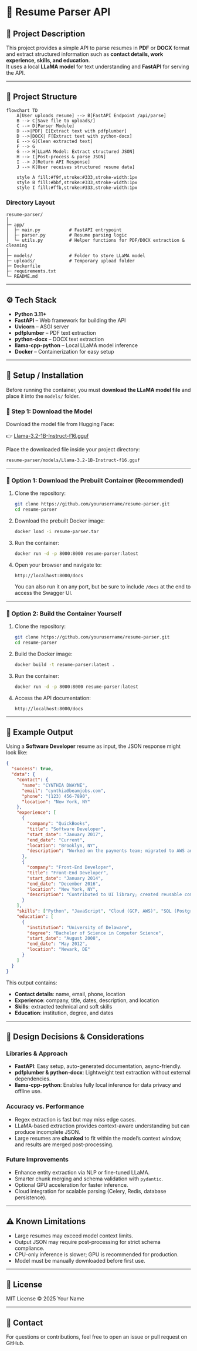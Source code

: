 # 🧠 Resume Parser API

## 📄 Project Description
This project provides a simple API to parse resumes in **PDF** or **DOCX** format and extract structured information such as **contact details, work experience, skills, and education**.  
It uses a local **LLaMA model** for text understanding and **FastAPI** for serving the API.

---

## 📁 Project Structure

```mermaid
flowchart TD
    A[User uploads resume] --> B[FastAPI Endpoint /api/parse]
    B --> C[Save file to uploads/]
    C --> D[Parser Module]
    D -->|PDF| E[Extract text with pdfplumber]
    D -->|DOCX| F[Extract text with python-docx]
    E --> G[Clean extracted text]
    F --> G
    G --> H[LLaMA Model: Extract structured JSON]
    H --> I[Post-process & parse JSON]
    I --> J[Return API Response]
    J --> K[User receives structured resume data]

    style A fill:#f9f,stroke:#333,stroke-width:1px
    style B fill:#bbf,stroke:#333,stroke-width:1px
    style I fill:#ffb,stroke:#333,stroke-width:1px
```

### Directory Layout

```
resume-parser/
│
├─ app/
│  ├─ main.py           # FastAPI entrypoint
│  ├─ parser.py         # Resume parsing logic
│  └─ utils.py          # Helper functions for PDF/DOCX extraction & cleaning
│
├─ models/              # Folder to store LLaMA model
├─ uploads/             # Temporary upload folder
├─ Dockerfile
├─ requirements.txt
└─ README.md
```

---

## ⚙️ Tech Stack
- **Python 3.11+**
- **FastAPI** – Web framework for building the API
- **Uvicorn** – ASGI server
- **pdfplumber** – PDF text extraction
- **python-docx** – DOCX text extraction
- **llama-cpp-python** – Local LLaMA model inference
- **Docker** – Containerization for easy setup

---

## 🚀 Setup / Installation

Before running the container, you must **download the LLaMA model file** and place it into the `models/` folder.

### 🧩 Step 1: Download the Model
Download the model file from Hugging Face:

👉 [Llama-3.2-1B-Instruct-f16.gguf](https://huggingface.co/bartowski/Llama-3.2-1B-Instruct-GGUF/blob/main/Llama-3.2-1B-Instruct-f16.gguf)

Place the downloaded file inside your project directory:
```
resume-parser/models/Llama-3.2-1B-Instruct-f16.gguf
```

---

### 🐳 Option 1: Download the Prebuilt Container (Recommended)

1. Clone the repository:
   ```bash
   git clone https://github.com/yourusername/resume-parser.git
   cd resume-parser
   ```

2. Download the prebuilt Docker image:
   ```bash
   docker load -i resume-parser.tar
   ```

3. Run the container:
   ```bash
   docker run -d -p 8000:8000 resume-parser:latest
   ```

4. Open your browser and navigate to:
   ```
   http://localhost:8000/docs
   ```
   You can also run it on any port, but be sure to include `/docs` at the end to access the Swagger UI.

---

### 🔧 Option 2: Build the Container Yourself

1. Clone the repository:
   ```bash
   git clone https://github.com/yourusername/resume-parser.git
   cd resume-parser
   ```

2. Build the Docker image:
   ```bash
   docker build -t resume-parser:latest .
   ```

3. Run the container:
   ```bash
   docker run -d -p 8000:8000 resume-parser:latest
   ```

4. Access the API documentation:
   ```
   http://localhost:8000/docs
   ```

---

## 🧾 Example Output

Using a **Software Developer** resume as input, the JSON response might look like:

```json
{
  "success": true,
  "data": {
    "contact": {
      "name": "CYNTHIA DWAYNE",
      "email": "cynthia@beamjobs.com",
      "phone": "(123) 456-7890",
      "location": "New York, NY"
    },
    "experience": [
      {
        "company": "QuickBooks",
        "title": "Software Developer",
        "start_date": "January 2017",
        "end_date": "Current",
        "location": "Brooklyn, NY",
        "description": "Worked on the payments team; migrated to AWS and reduced cloud costs by $260,000 per year."
      },
      {
        "company": "Front-End Developer",
        "title": "Front-End Developer",
        "start_date": "January 2014",
        "end_date": "December 2016",
        "location": "New York, NY",
        "description": "Contributed to UI library; created reusable components; improved customer conversion rate by 17%."
      }
    ],
    "skills": ["Python", "JavaScript", "Cloud (GCP, AWS)", "SQL (PostgreSQL, MySQL)", "TypeScript"],
    "education": [
      {
        "institution": "University of Delaware",
        "degree": "Bachelor of Science in Computer Science",
        "start_date": "August 2008",
        "end_date": "May 2012",
        "location": "Newark, DE"
      }
    ]
  }
}
```

This output contains:
- **Contact details**: name, email, phone, location  
- **Experience**: company, title, dates, description, and location  
- **Skills**: extracted technical and soft skills  
- **Education**: institution, degree, and dates

---

## 🧠 Design Decisions & Considerations

### Libraries & Approach
- **FastAPI**: Easy setup, auto-generated documentation, async-friendly.
- **pdfplumber & python-docx**: Lightweight text extraction without external dependencies.
- **llama-cpp-python**: Enables fully local inference for data privacy and offline use.

### Accuracy vs. Performance
- Regex extraction is fast but may miss edge cases.
- LLaMA-based extraction provides context-aware understanding but can produce incomplete JSON.
- Large resumes are **chunked** to fit within the model’s context window, and results are merged post-processing.

### Future Improvements
- Enhance entity extraction via NLP or fine-tuned LLaMA.
- Smarter chunk merging and schema validation with `pydantic`.
- Optional GPU acceleration for faster inference.
- Cloud integration for scalable parsing (Celery, Redis, database persistence).

---

## ⚠️ Known Limitations
- Large resumes may exceed model context limits.
- Output JSON may require post-processing for strict schema compliance.
- CPU-only inference is slower; GPU is recommended for production.
- Model must be manually downloaded before first use.

---

## 🧩 License
MIT License © 2025 Your Name

---

## 💬 Contact
For questions or contributions, feel free to open an issue or pull request on GitHub.
